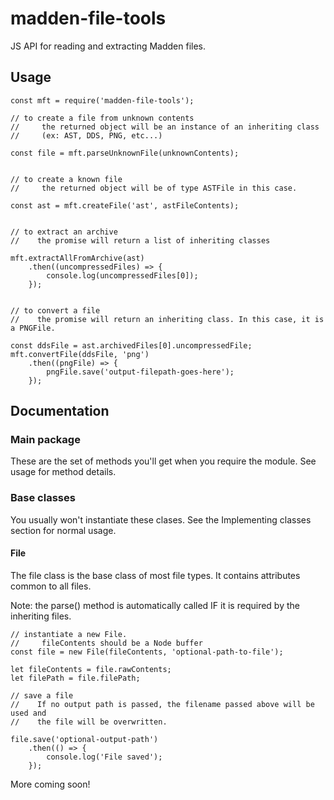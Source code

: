 # madden-file-tools
JS API for reading and extracting Madden files.

## Usage
    const mft = require('madden-file-tools');
    
    // to create a file from unknown contents
    //     the returned object will be an instance of an inheriting class
    //     (ex: AST, DDS, PNG, etc...)

    const file = mft.parseUnknownFile(unknownContents);


    // to create a known file
    //     the returned object will be of type ASTFile in this case.

    const ast = mft.createFile('ast', astFileContents);


    // to extract an archive
    //    the promise will return a list of inheriting classes

    mft.extractAllFromArchive(ast)
        .then((uncompressedFiles) => {
            console.log(uncompressedFiles[0]);
        });


    // to convert a file
    //    the promise will return an inheriting class. In this case, it is a PNGFile.

    const ddsFile = ast.archivedFiles[0].uncompressedFile;
    mft.convertFile(ddsFile, 'png')
        .then((pngFile) => {
            pngFile.save('output-filepath-goes-here');
        });


## Documentation

<!-- ### Diagram
![class diagram](https://github.com/bep713/madden-file-tools/blob/master/docs/class.png?raw=true) -->

### Main package
These are the set of methods you'll get when you require the module. See usage for method details.

### Base classes
You usually won't instantiate these clases. See the Implementing classes section for normal usage.

#### File
The file class is the base class of most file types. It contains attributes common to all files.

Note: the parse() method is automatically called IF it is required by the inheriting files.

    // instantiate a new File.
    //     fileContents should be a Node buffer
    const file = new File(fileContents, 'optional-path-to-file');

    let fileContents = file.rawContents;
    let filePath = file.filePath;
    
    // save a file
    //    If no output path is passed, the filename passed above will be used and
    //    the file will be overwritten.

    file.save('optional-output-path')
        .then(() => {
            console.log('File saved');
        });

More coming soon!